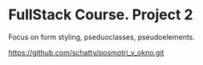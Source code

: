 # FullStack Course. Project 2

Focus on form styling, pseduoclasses, pseudoelements.

https://github.com/schatty/posmotri_v_okno.git

